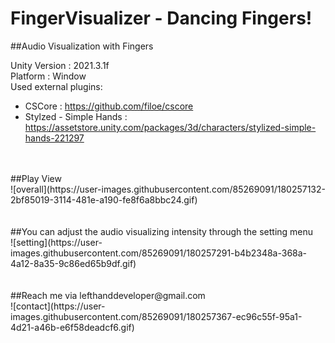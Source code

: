 # FingerVisualizer - Dancing Fingers!
##Audio Visualization with Fingers

Unity Version : 2021.3.1f<br/>
Platform : Window<br/>
Used external plugins:<br/>
* CSCore : https://github.com/filoe/cscore
* Stylzed - Simple Hands : https://assetstore.unity.com/packages/3d/characters/stylized-simple-hands-221297
<br/>
<br/>
##Play View<br/>
![overall](https://user-images.githubusercontent.com/85269091/180257132-2bf85019-3114-481e-a190-fe8f6a8bbc24.gif)
<br/>
<br/>
<br/>
##You can adjust the audio visualizing intensity through the setting menu<br/>
![setting](https://user-images.githubusercontent.com/85269091/180257291-b4b2348a-368a-4a12-8a35-9c86ed65b9df.gif)
<br/>
<br/>
<br/>
##Reach me via lefthanddeveloper@gmail.com<br/>
![contact](https://user-images.githubusercontent.com/85269091/180257367-ec96c55f-95a1-4d21-a46b-e6f58deadcf6.gif)

